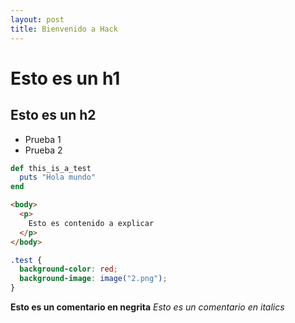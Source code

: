 ```yaml
---
layout: post
title: Bienvenido a Hack
---
```


Esto es un h1
=============

Esto es un h2
-------------

- Prueba 1
- Prueba 2

```ruby
def this_is_a_test
  puts "Hola mundo"
end
```

```html
<body>
  <p>
    Esto es contenido a explicar
  </p>
</body>
```

```css
.test {
  background-color: red;
  background-image: image("2.png");
}
```

**Esto es un comentario en negrita**
*Esto es un comentario en italics*
